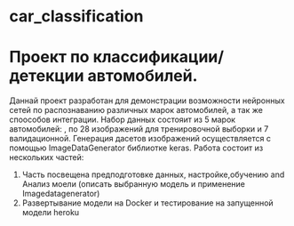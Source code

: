 # car_classification
# Проект по классификации/детекции автомобилей.

Даннай проект разработан для демонстрации возможности нейронных сетей по распознаванию различных марок автомобилей, а так же споособов интеграции. Набор данных состояит из 5 марок автомобилей: , по 28 изображений для тренировочной выборки и 7 валидационной.
Генерация дасетов изображений осуществляется с помощью ImageDataGenerator библиотке keras.
Работа состоит из нескольких частей:
1. Часть посвещена предподготовке данных, настройке,обучению and Анализ моели (описать выбранную модель и применение Imagedatagenerator)
2.  Развертывание модели на  Docker и тестирование на запущенной модели heroku

